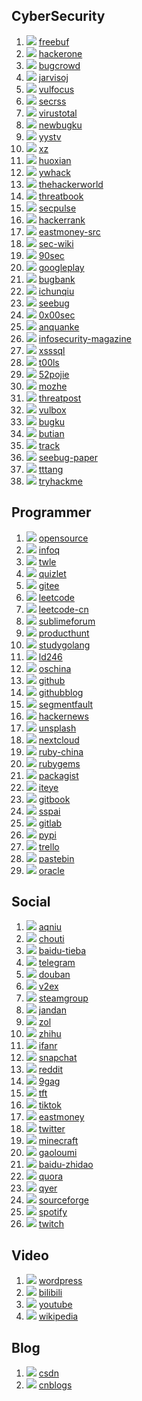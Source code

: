 ## CyberSecurity
1. ![](https://www.google.com/s2/favicons?domain=https://www.freebuf.com/) [freebuf](https://www.freebuf.com/)
2. ![](https://www.google.com/s2/favicons?domain=https://hackerone.com/) [hackerone](https://hackerone.com/)
3. ![](https://www.google.com/s2/favicons?domain=https://bugcrowd.com/) [bugcrowd](https://bugcrowd.com/)
4. ![](https://www.google.com/s2/favicons?domain=https://www.jarvisoj.com/) [jarvisoj](https://www.jarvisoj.com/)
5. ![](https://www.google.com/s2/favicons?domain=https://vulfocus.cn/) [vulfocus](https://vulfocus.cn/)
6. ![](https://www.google.com/s2/favicons?domain=https://www.secrss.com/) [secrss](https://www.secrss.com/)
7. ![](https://www.google.com/s2/favicons?domain=https://www.virustotal.com/) [virustotal](https://www.virustotal.com/)
8. ![](https://www.google.com/s2/favicons?domain=https://new.bugku.com/) [newbugku](https://new.bugku.com/)
9. ![](https://www.google.com/s2/favicons?domain=https://www.yystv.cn/) [yystv](https://www.yystv.cn/)
10. ![](https://www.google.com/s2/favicons?domain=https://xz.aliyun.com) [xz](https://xz.aliyun.com)
11. ![](https://www.google.com/s2/favicons?domain=https://zone.huoxian.cn/) [huoxian](https://zone.huoxian.cn/)
12. ![](https://www.google.com/s2/favicons?domain=https://forum.ywhack.com/) [ywhack](https://forum.ywhack.com/)
13. ![](https://www.google.com/s2/favicons?domain=https://www.thehackerworld.com/) [thehackerworld](https://www.thehackerworld.com/)
14. ![](https://www.google.com/s2/favicons?domain=https://x.threatbook.com) [threatbook](https://x.threatbook.com)
15. ![](https://www.google.com/s2/favicons?domain=https://www.secpulse.com) [secpulse](https://www.secpulse.com)
16. ![](https://www.google.com/s2/favicons?domain=https://hackerrank.com/) [hackerrank](https://hackerrank.com/)
17. ![](https://www.google.com/s2/favicons?domain=https://forum.butian.net) [eastmoney-src](https://forum.butian.net)
18. ![](https://www.google.com/s2/favicons?domain=https://www.sec-wiki.com/) [sec-wiki](https://www.sec-wiki.com/)
19. ![](https://www.google.com/s2/favicons?domain=https://forum.90sec.com/) [90sec](https://forum.90sec.com/)
20. ![](https://www.google.com/s2/favicons?domain=https://play.google.com) [googleplay](https://play.google.com)
21. ![](https://www.google.com/s2/favicons?domain=https://www.bugbank.cn/) [bugbank](https://www.bugbank.cn/)
22. ![](https://www.google.com/s2/favicons?domain=https://www.ichunqiu.com) [ichunqiu](https://www.ichunqiu.com)
23. ![](https://www.google.com/s2/favicons?domain=https://www.seebug.org/) [seebug](https://www.seebug.org/)
24. ![](https://www.google.com/s2/favicons?domain=https://0x00sec.org/) [0x00sec](https://0x00sec.org/)
25. ![](https://www.google.com/s2/favicons?domain=https://www.anquanke.com) [anquanke](https://www.anquanke.com)
26. ![](https://www.google.com/s2/favicons?domain=https://www.infosecurity-magazine.com/) [infosecurity-magazine](https://www.infosecurity-magazine.com/)
27. ![](https://www.google.com/s2/favicons?domain=http://www.xsssql.com/) [xsssql](http://www.xsssql.com/)
28. ![](https://www.google.com/s2/favicons?domain=https://www.t00ls.com/) [t00ls](https://www.t00ls.com/)
29. ![](https://www.google.com/s2/favicons?domain=https://www.52pojie.cn/) [52pojie](https://www.52pojie.cn/)
30. ![](https://www.google.com/s2/favicons?domain=https://www.mozhe.cn/) [mozhe](https://www.mozhe.cn/)
31. ![](https://www.google.com/s2/favicons?domain=https://threatpost.com/) [threatpost](https://threatpost.com/)
32. ![](https://www.google.com/s2/favicons?domain=https://www.vulbox.com/) [vulbox](https://www.vulbox.com/)
33. ![](https://www.google.com/s2/favicons?domain=https://www.bugku.com/) [bugku](https://www.bugku.com/)
34. ![](https://www.google.com/s2/favicons?domain=https://forum.butian.net) [butian](https://forum.butian.net)
35. ![](https://www.google.com/s2/favicons?domain=https://bbs.zkaq.cn/) [track](https://bbs.zkaq.cn/)
36. ![](https://www.google.com/s2/favicons?domain=https://paper.seebug.org/) [seebug-paper](https://paper.seebug.org/)
37. ![](https://www.google.com/s2/favicons?domain=https://tttang.com/) [tttang](https://tttang.com/)
38. ![](https://www.google.com/s2/favicons?domain=https://tryhackme.com/) [tryhackme](https://tryhackme.com/)

## Programmer
1. ![](https://www.google.com/s2/favicons?domain=https://opensource.com/) [opensource](https://opensource.com/)
2. ![](https://www.google.com/s2/favicons?domain=https://www.infoq.cn/) [infoq](https://www.infoq.cn/)
3. ![](https://www.google.com/s2/favicons?domain=https://www.twle.cn/) [twle](https://www.twle.cn/)
4. ![](https://www.google.com/s2/favicons?domain=https://quizlet.com/) [quizlet](https://quizlet.com/)
5. ![](https://www.google.com/s2/favicons?domain=https://gitee) [gitee](https://gitee)
6. ![](https://www.google.com/s2/favicons?domain=https://leetcode.com/) [leetcode](https://leetcode.com/)
7. ![](https://www.google.com/s2/favicons?domain=https://leetcode.cn/) [leetcode-cn](https://leetcode.cn/)
8. ![](https://www.google.com/s2/favicons?domain=https://forum.sublimetext.com/) [sublimeforum](https://forum.sublimetext.com/)
9. ![](https://www.google.com/s2/favicons?domain=https://www.producthunt.com/) [producthunt](https://www.producthunt.com/)
10. ![](https://www.google.com/s2/favicons?domain=https://studygolang.com/) [studygolang](https://studygolang.com/)
11. ![](https://www.google.com/s2/favicons?domain=https://ld246.com/) [ld246](https://ld246.com/)
12. ![](https://www.google.com/s2/favicons?domain=https://my.oschina.net/) [oschina](https://my.oschina.net/)
13. ![](https://www.google.com/s2/favicons?domain=https://github.com) [github](https://github.com)
14. ![](https://www.google.com/s2/favicons?domain=https://github.io) [githubblog](https://github.io)
15. ![](https://www.google.com/s2/favicons?domain=https://segmentfault.com/) [segmentfault](https://segmentfault.com/)
16. ![](https://www.google.com/s2/favicons?domain=https://news.ycombinator.com/) [hackernews](https://news.ycombinator.com/)
17. ![](https://www.google.com/s2/favicons?domain=https://unsplash.com/) [unsplash](https://unsplash.com/)
18. ![](https://www.google.com/s2/favicons?domain=https://nextcloud.com/) [nextcloud](https://nextcloud.com/)
19. ![](https://www.google.com/s2/favicons?domain=https://ruby-china.org/) [ruby-china](https://ruby-china.org/)
20. ![](https://www.google.com/s2/favicons?domain=https://rubygems.org/) [rubygems](https://rubygems.org/)
21. ![](https://www.google.com/s2/favicons?domain=https://packagist.org/) [packagist](https://packagist.org/)
22. ![](https://www.google.com/s2/favicons?domain=https://www.iteye.com/) [iteye](https://www.iteye.com/)
23. ![](https://www.google.com/s2/favicons?domain=https://gitbook.com/) [gitbook](https://gitbook.com/)
24. ![](https://www.google.com/s2/favicons?domain=https://sspai.com/) [sspai](https://sspai.com/)
25. ![](https://www.google.com/s2/favicons?domain=https://gitlab.com/) [gitlab](https://gitlab.com/)
26. ![](https://www.google.com/s2/favicons?domain=https://pypi.org/) [pypi](https://pypi.org/)
27. ![](https://www.google.com/s2/favicons?domain=https://trello.com/) [trello](https://trello.com/)
28. ![](https://www.google.com/s2/favicons?domain=https://pastebin.com/) [pastebin](https://pastebin.com/)
29. ![](https://www.google.com/s2/favicons?domain=https://community.oracle.com/) [oracle](https://community.oracle.com/)

## Social
1. ![](https://www.google.com/s2/favicons?domain=https://www.aqniu.com/) [aqniu](https://www.aqniu.com/)
2. ![](https://www.google.com/s2/favicons?domain=https://dig.chouti.com/) [chouti](https://dig.chouti.com/)
3. ![](https://www.google.com/s2/favicons?domain=https://tieba.baidu.com) [baidu-tieba](https://tieba.baidu.com)
4. ![](https://www.google.com/s2/favicons?domain=https://t.me/) [telegram](https://t.me/)
5. ![](https://www.google.com/s2/favicons?domain=https://www.douban.com/) [douban](https://www.douban.com/)
6. ![](https://www.google.com/s2/favicons?domain=https://v2ex.com) [v2ex](https://v2ex.com)
7. ![](https://www.google.com/s2/favicons?domain=https://steamcommunity.com/) [steamgroup](https://steamcommunity.com/)
8. ![](https://www.google.com/s2/favicons?domain=http://jandan.net/) [jandan](http://jandan.net/)
9. ![](https://www.google.com/s2/favicons?domain=https://my.zol.com.cn/) [zol](https://my.zol.com.cn/)
10. ![](https://www.google.com/s2/favicons?domain=https://www.zhihu.com/) [zhihu](https://www.zhihu.com/)
11. ![](https://www.google.com/s2/favicons?domain=https://www.ifanr.com/) [ifanr](https://www.ifanr.com/)
12. ![](https://www.google.com/s2/favicons?domain=https://www.snapchat.com/) [snapchat](https://www.snapchat.com/)
13. ![](https://www.google.com/s2/favicons?domain=https://www.reddit.com/) [reddit](https://www.reddit.com/)
14. ![](https://www.google.com/s2/favicons?domain=https://www.9gag.com/) [9gag](https://www.9gag.com/)
15. ![](https://www.google.com/s2/favicons?domain=https://lolchess.gg/) [tft](https://lolchess.gg/)
16. ![](https://www.google.com/s2/favicons?domain=https://tiktok.com/) [tiktok](https://tiktok.com/)
17. ![](https://www.google.com/s2/favicons?domain=https://www.eastmoney.com) [eastmoney](https://www.eastmoney.com)
18. ![](https://www.google.com/s2/favicons?domain=https://twitter.com/) [twitter](https://twitter.com/)
19. ![](https://www.google.com/s2/favicons?domain=https://minecraft.net/) [minecraft](https://minecraft.net/)
20. ![](https://www.google.com/s2/favicons?domain=https://gaoloumi.cc/) [gaoloumi](https://gaoloumi.cc/)
21. ![](https://www.google.com/s2/favicons?domain=https://zhidao.baidu.com) [baidu-zhidao](https://zhidao.baidu.com)
22. ![](https://www.google.com/s2/favicons?domain=https://www.quora.com/) [quora](https://www.quora.com/)
23. ![](https://www.google.com/s2/favicons?domain=https://bbs.qyer.com) [qyer](https://bbs.qyer.com)
24. ![](https://www.google.com/s2/favicons?domain=https://sourceforge.net/) [sourceforge](https://sourceforge.net/)
25. ![](https://www.google.com/s2/favicons?domain=https://open.spotify.com/) [spotify](https://open.spotify.com/)
26. ![](https://www.google.com/s2/favicons?domain=https://www.twitch.tv/) [twitch](https://www.twitch.tv/)

## Video
1. ![](https://www.google.com/s2/favicons?domain=https://wordpress.com/) [wordpress](https://wordpress.com/)
2. ![](https://www.google.com/s2/favicons?domain=https://www.bilibili.com) [bilibili](https://www.bilibili.com)
3. ![](https://www.google.com/s2/favicons?domain=https://www.youtube.com/) [youtube](https://www.youtube.com/)
4. ![](https://www.google.com/s2/favicons?domain=https://www.wikipedia.org/) [wikipedia](https://www.wikipedia.org/)

## Blog
1. ![](https://www.google.com/s2/favicons?domain=https://blog.csdn.net/) [csdn](https://blog.csdn.net/)
2. ![](https://www.google.com/s2/favicons?domain=https://www.cnblogs.com/) [cnblogs](https://www.cnblogs.com/)